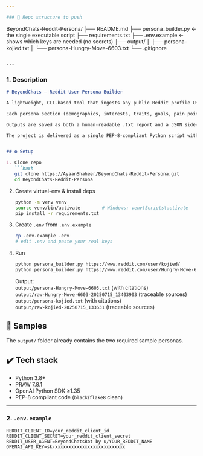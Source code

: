 ```yaml
---

### 📁 Repo structure to push

```
BeyondChats-Reddit-Persona/
├── README.md
├── persona_builder.py          ← the single executable script
├── requirements.txt
├── .env.example                ← shows which keys are needed (no secrets)
├── output/
│   ├── persona-kojied.txt
│   └── persona-Hungry-Move-6603.txt
└── .gitignore
```

---
```


### 1. Description

```markdown
# BeyondChats – Reddit User Persona Builder

A lightweight, CLI-based tool that ingests any public Reddit profile URL, scrapes the author’s last ~1 000 posts and comments via the official Reddit API (PRAW), and synthesizes a concise, evidence-based User Persona using OpenAI’s GPT-4o-mini.

Each persona section (demographics, interests, traits, goals, pain points) is annotated with inline citations that map directly to the source posts/comments, ensuring full traceability.

Outputs are saved as both a human-readable .txt report and a JSON side-car for auditing.

The project is delivered as a single PEP-8-compliant Python script with dependency management via uv, ready for one-command setup and execution on any new Reddit profile.


## ⚙️ Setup

1. Clone repo
   ```bash
   git clone https://AyaanShaheer/BeyondChats-Reddit-Persona.git
   cd BeyondChats-Reddit-Persona
   ```

2. Create virtual-env & install deps
   ```bash
   python -m venv venv
   source venv/bin/activate        # Windows: venv\Scripts\activate
   pip install -r requirements.txt
   ```

3. Create `.env` from `.env.example`
   ```bash
   cp .env.example .env
   # edit .env and paste your real keys
   ```

4. Run
   ```bash
   python persona_builder.py https://www.reddit.com/user/kojied/
   python persona_builder.py https://www.reddit.com/user/Hungry-Move-6603/
   ```
   Output:  
   `output/persona-Hungry-Move-6603.txt` (with citations)  
   `output/raw-Hungry-Move-6603-20250715_13403903` (traceable sources)
   `output/persona-kojied.txt` (with citations)  
   `output/raw-kojied-20250715_133631` (traceable sources)

## 📁 Samples
The `output/` folder already contains the two required sample personas.

## ✔️ Tech stack
- Python 3.8+
- PRAW 7.8.1
- OpenAI Python SDK ≥1.35
- PEP-8 compliant code (`black`/`flake8` clean)


---

### 2. `.env.example`

```
REDDIT_CLIENT_ID=your_reddit_client_id
REDDIT_CLIENT_SECRET=your_reddit_client_secret
REDDIT_USER_AGENT=BeyondChatsBot by u/YOUR_REDDIT_NAME
OPENAI_API_KEY=sk-xxxxxxxxxxxxxxxxxxxxxxxxxx
```

